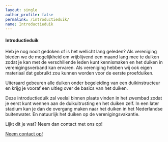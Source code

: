 ```yaml
---
layout: single
author_profile: false
permalink: /introductieduik/
name: Introductieduik
---
```

  
#### Introductieduik  

Heb je nog nooit gedoken of is het wellicht lang geleden? Als vereniging bieden we de mogelijkheid om vrijblijvend een maand lang mee te duiken zodat je kan met de verschillende leden kunt kennismaken en het duiken in verenigingsverband kan ervaren. Als vereniging hebben wij ook eigen materiaal dat gebruikt zou kunnen worden voor de eerste proefduiken. 

Uiteraard gebeuren alle duiken onder begeleiding van een duikinstructeur en krijg je vooraf een uitleg over de basics van het duiken.  

Deze introductieduik zal veelal binnen plaats vinden in het zwembad zodat je eerst kunt wennen aan de duikuitrusting en het duiken zelf. In een later stadium kan je dan de overgang maken naar het duiken in het Nederlandse buitenwater. En natuurlijk het duiken op de verenigingsvakantie.  

Lijkt dit je wat? Neem dan contact met ons op!  

[Neem contact op!](/contact/)
